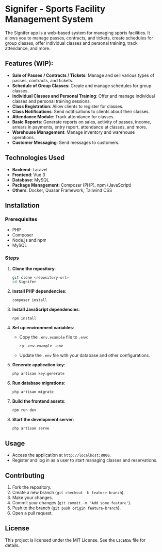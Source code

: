 # Signifer - Sports Facility Management System

The Signifer app is a web-based system for managing sports facilities. It allows you to manage passes, contracts, and tickets, create schedules for group classes, offer individual classes and personal training, track attendance, and more.

## Features (WIP):

- **Sale of Passes / Contracts / Tickets**: Manage and sell various types of passes, contracts, and tickets.
- **Schedule of Group Classes**: Create and manage schedules for group classes.
- **Individual Classes and Personal Training**: Offer and manage individual classes and personal training sessions.
- **Class Registration**: Allow clients to register for classes.
- **Class Notifications**: Send notifications to clients about their classes.
- **Attendance Module**: Track attendance for classes.
- **Basic Reports**: Generate reports on sales, activity of passes, income, arrears in payments, entry report, attendance at classes, and more.
- **Warehouse Management**: Manage inventory and warehouse operations.
- **Customer Messaging**: Send messages to customers.

## Technologies Used

- **Backend**: Laravel
- **Frontend**: Vue 3
- **Database**: MySQL
- **Package Management**: Composer (PHP), npm (JavaScript)
- **Others**: Docker, Quasar Framework, Tailwind CSS

## Installation

### Prerequisites

- PHP
- Composer
- Node.js and npm
- MySQL

### Steps

1. **Clone the repository**:
    ```sh
    git clone <repository-url>
    cd Signifer
    ```

2. **Install PHP dependencies**:
    ```sh
    composer install
    ```

3. **Install JavaScript dependencies**:
    ```sh
    npm install
    ```

4. **Set up environment variables**:
    - Copy the `.env.example` file to `.env`:
        ```sh
        cp .env.example .env
        ```
    - Update the `.env` file with your database and other configurations.

5. **Generate application key**:
    ```sh
    php artisan key:generate
    ```

6. **Run database migrations**:
    ```sh
    php artisan migrate
    ```

7. **Build the frontend assets**:
    ```sh
    npm run dev
    ```

8. **Start the development server**:
    ```sh
    php artisan serve
    ```

## Usage

- Access the application at `http://localhost:8000`.
- Register and log in as a user to start managing classes and reservations.

## Contributing

1. Fork the repository.
2. Create a new branch (`git checkout -b feature-branch`).
3. Make your changes.
4. Commit your changes (`git commit -m 'Add some feature'`).
5. Push to the branch (`git push origin feature-branch`).
6. Open a pull request.

## License

This project is licensed under the MIT License. See the `LICENSE` file for details.